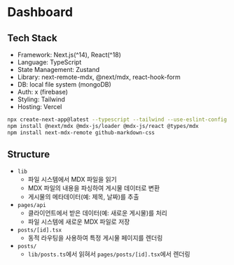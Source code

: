 # Dashboard

## Tech Stack

- Framework: Next.js(^14), React(^18)
- Language: TypeScript
- State Management: Zustand
- Library: next-remote-mdx, @next/mdx, react-hook-form
- DB: local file system (mongoDB)
- Auth: x (firebase)
- Styling: Tailwind
- Hosting: Vercel

```bash
npx create-next-app@latest --typescript --tailwind --use-eslint-config  --import-alias '@/*'  --src-dir tech-blog
npm install @next/mdx @mdx-js/loader @mdx-js/react @types/mdx
npm install next-mdx-remote github-markdown-css
```

## Structure

- `lib`
  - 파일 시스템에서 MDX 파일을 읽기
  - MDX 파일의 내용을 파싱하여 게시물 데이터로 변환
  - 게시물의 메타데이터(예: 제목, 날짜)를 추출
- `pages/api`
  - 클라이언트에서 받은 데이터(예: 새로운 게시물)를 처리
  - 파일 시스템에 새로운 MDX 파일로 저장
- `posts/[id].tsx`
  - 동적 라우팅을 사용하여 특정 게시물 페이지를 렌더링
- `posts/`
  - `lib/posts.ts`에서 읽혀서 `pages/posts/[id].tsx`에서 렌더링
